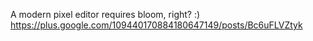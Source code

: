 A modern pixel editor requires bloom, right? :) https://plus.google.com/109440170884180647149/posts/Bc6uFLVZtyk
